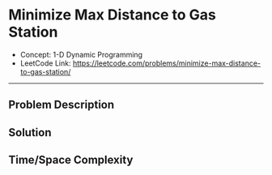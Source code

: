 # Minimize Max Distance to Gas Station

- Concept: 1-D Dynamic Programming
- LeetCode Link: https://leetcode.com/problems/minimize-max-distance-to-gas-station/

---

## Problem Description

## Solution

## Time/Space Complexity


